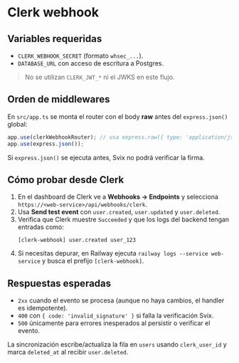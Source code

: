 # Clerk webhook

## Variables requeridas

- `CLERK_WEBHOOK_SECRET` (formato `whsec_...`).
- `DATABASE_URL` con acceso de escritura a Postgres.

> No se utilizan `CLERK_JWT_*` ni el JWKS en este flujo.

## Orden de middlewares

En `src/app.ts` se monta el router con el body **raw** antes del `express.json()` global:

```ts
app.use(clerkWebhookRouter); // usa express.raw({ type: 'application/json' })
app.use(express.json());
```

Si `express.json()` se ejecuta antes, Svix no podrá verificar la firma.

## Cómo probar desde Clerk

1. En el dashboard de Clerk ve a **Webhooks → Endpoints** y selecciona `https://<web-service>/api/webhooks/clerk`.
2. Usa **Send test event** con `user.created`, `user.updated` y `user.deleted`.
3. Verifica que Clerk muestre `Succeeded` y que los logs del backend tengan entradas como:
   ```
   [clerk-webhook] user.created user_123
   ```
4. Si necesitas depurar, en Railway ejecuta `railway logs --service web-service` y busca el prefijo `[clerk-webhook]`.

## Respuestas esperadas

- `2xx` cuando el evento se procesa (aunque no haya cambios, el handler es idempotente).
- `400` con `{ code: 'invalid_signature' }` si falla la verificación Svix.
- `500` únicamente para errores inesperados al persistir o verificar el evento.

La sincronización escribe/actualiza la fila en `users` usando `clerk_user_id` y marca `deleted_at` al recibir `user.deleted`.
